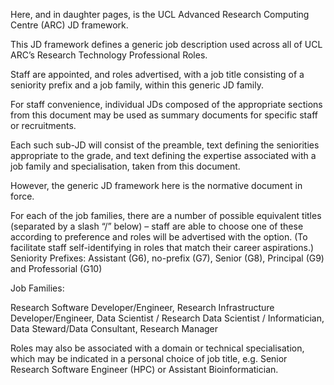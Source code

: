Here, and in daughter pages, is the UCL Advanced Research Computing Centre (ARC) JD framework.

This JD framework defines a generic job description used across all of UCL ARC’s Research Technology Professional Roles. 

Staff are appointed, and roles advertised, with a job title consisting of a seniority prefix and a job family, within this generic JD family.

For staff convenience, individual JDs composed of the appropriate sections from this document may be used as summary
documents for specific staff or recruitments. 

Each such sub-JD will consist of the preamble, text defining the seniorities appropriate to the grade, 
and text defining the expertise associated with a job family and specialisation, taken from this document. 

However, the generic JD framework here is the normative document in force.

For each of the job families, there are a number of possible equivalent titles (separated by a slash “/” below) – staff are able to choose one of these according to preference and roles will be advertised with the option. (To facilitate staff self-identifying in roles that match their career aspirations.)
Seniority Prefixes: Assistant (G6), no-prefix (G7), Senior (G8), Principal (G9) and Professorial (G10)

Job Families:

Research Software Developer/Engineer, 
Research Infrastructure Developer/Engineer, 
Data Scientist / Research Data Scientist / Informatician, 
Data Steward/Data Consultant, 
Research Manager


Roles may also be associated with a domain or technical specialisation, 
which may be indicated in a personal choice of job title, e.g. Senior Research Software Engineer (HPC) or Assistant Bioinformatician.
